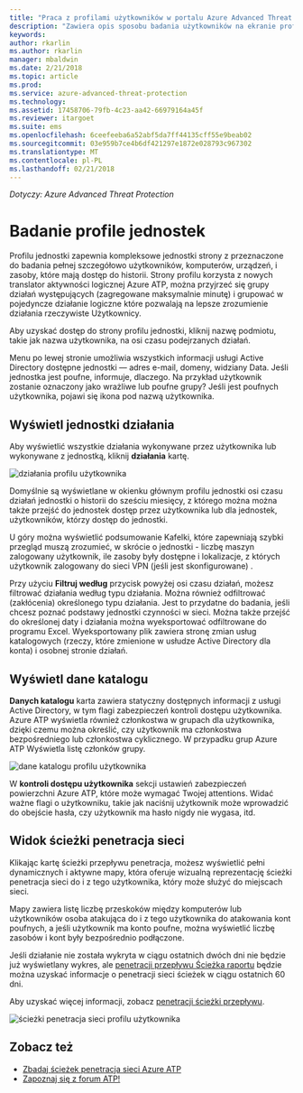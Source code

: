 ```yaml
---
title: "Praca z profilami użytkowników w portalu Azure Advanced Threat Protection obszaru roboczego | Dokumentacja firmy Microsoft"
description: "Zawiera opis sposobu badania użytkowników na ekranie profile użytkowników w portalu Azure ATP obszaru roboczego"
keywords: 
author: rkarlin
ms.author: rkarlin
manager: mbaldwin
ms.date: 2/21/2018
ms.topic: article
ms.prod: 
ms.service: azure-advanced-threat-protection
ms.technology: 
ms.assetid: 17458706-79fb-4c23-aa42-66979164a45f
ms.reviewer: itargoet
ms.suite: ems
ms.openlocfilehash: 6ceefeeba6a52abf5da7ff44135cff55e9beab02
ms.sourcegitcommit: 03e959b7ce4b6df421297e1872e028793c967302
ms.translationtype: MT
ms.contentlocale: pl-PL
ms.lasthandoff: 02/21/2018
---
```

*Dotyczy: Azure Advanced Threat Protection*



# <a name="investigating-entity-profiles"></a>Badanie profile jednostek

Profilu jednostki zapewnia kompleksowe jednostki strony z przeznaczone do badania pełnej szczegółowo użytkowników, komputerów, urządzeń, i zasoby, które mają dostęp do historii. Strony profilu korzysta z nowych translator aktywności logicznej Azure ATP, można przyjrzeć się grupy działań występujących (zagregowane maksymalnie minutę) i grupować w pojedyncze działanie logiczne które pozwalają na lepsze zrozumienie działania rzeczywiste Użytkownicy.

Aby uzyskać dostęp do strony profilu jednostki, kliknij nazwę podmiotu, takie jak nazwa użytkownika, na osi czasu podejrzanych działań.

Menu po lewej stronie umożliwia wszystkich informacji usługi Active Directory dostępne jednostki — adres e-mail, domeny, widziany Data. Jeśli jednostka jest poufne, informuje, dlaczego. Na przykład użytkownik zostanie oznaczony jako wrażliwe lub poufne grupy?
Jeśli jest poufnych użytkownika, pojawi się ikona pod nazwą użytkownika.

## <a name="view-entity-activities"></a>Wyświetl jednostki działania

Aby wyświetlić wszystkie działania wykonywane przez użytkownika lub wykonywane z jednostką, kliknij **działania** kartę. 

 ![działania profilu użytkownika](media/user-profile-activities.png)

Domyślnie są wyświetlane w okienku głównym profilu jednostki osi czasu działań jednostki o historii do sześciu miesięcy, z którego można można także przejść do jednostek dostęp przez użytkownika lub dla jednostek, użytkowników, którzy dostęp do jednostki.

U góry można wyświetlić podsumowanie Kafelki, które zapewniają szybki przegląd muszą zrozumieć, w skrócie o jednostki - liczbę maszyn zalogowany użytkownik, ile zasoby były dostępne i lokalizacje, z których użytkownik zalogowany do sieci VPN (jeśli jest skonfigurowane) . 

Przy użyciu **Filtruj według** przycisk powyżej osi czasu działań, możesz filtrować działania według typu działania. Można również odfiltrować (zakłócenia) określonego typu działania. Jest to przydatne do badania, jeśli chcesz poznać podstawy jednostki czynności w sieci. Można także przejść do określonej daty i działania można wyeksportować odfiltrowane do programu Excel. Wyeksportowany plik zawiera stronę zmian usług katalogowych (rzeczy, które zmienione w usłudze Active Directory dla konta) i osobnej stronie działań. 

## <a name="view-directory-data"></a>Wyświetl dane katalogu

**Danych katalogu** karta zawiera statyczny dostępnych informacji z usługi Active Directory, w tym flagi zabezpieczeń kontroli dostępu użytkownika. Azure ATP wyświetla również członkostwa w grupach dla użytkownika, dzięki czemu można określić, czy użytkownik ma członkostwa bezpośredniego lub członkostwa cyklicznego. W przypadku grup Azure ATP Wyświetla listę członków grupy.

 ![dane katalogu profilu użytkownika](media/user-profile-dir-data.png)

W **kontroli dostępu użytkownika** sekcji ustawień zabezpieczeń powierzchni Azure ATP, które może wymagać Twojej attentions. Widać ważne flagi o użytkowniku, takie jak naciśnij użytkownik może wprowadzić do obejście hasła, czy użytkownik ma hasło nigdy nie wygasa, itd. 

## <a name="view-lateral-movement-paths"></a>Widok ścieżki penetracja sieci

Klikając kartę ścieżki przepływu penetracja, możesz wyświetlić pełni dynamicznych i aktywne mapy, która oferuje wizualną reprezentację ścieżki penetracja sieci do i z tego użytkownika, który może służyć do miejscach sieci.

Mapy zawiera listę liczbę przeskoków między komputerów lub użytkowników osoba atakująca do i z tego użytkownika do atakowania kont poufnych, a jeśli użytkownik ma konto poufne, można wyświetlić liczbę zasobów i kont były bezpośrednio podłączone.

Jeśli działanie nie została wykryta w ciągu ostatnich dwóch dni nie będzie już wyświetlany wykres, ale [penetracji przepływu Ścieżka raportu](reports.md) będzie można uzyskać informacje o penetracji sieci ścieżek w ciągu ostatnich 60 dni. 

Aby uzyskać więcej informacji, zobacz [penetracji ścieżki przepływu](use-case-lateral-movement-path.md). 

 ![ścieżki penetracja sieci profilu użytkownika](media/user-profile-lateral-movement-paths.png)


## <a name="see-also"></a>Zobacz też

- [Zbadaj ścieżek penetracja sieci Azure ATP](use-case-lateral-movement-path.md)
- [Zapoznaj się z forum ATP!](https://aka.ms/azureatpcommunity)